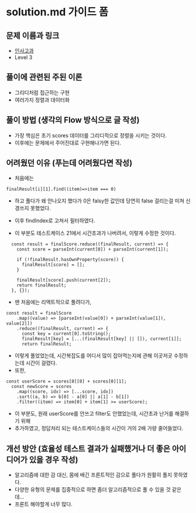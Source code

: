 # solution.md 가이드 폼

## 문제 이름과 링크

- [인사고과](https://school.programmers.co.kr/learn/courses/30/lessons/152995)
- Level 3

## 풀이에 관련된 주된 이론

- 그리디처럼 접근하는 구현
- 여러가지 정렬과 데이터화

## 풀이 방법 (생각의 Flow 방식으로 글 작성)

- 가장 핵심은 초기 scores 데이터를 그리디적으로 정렬을 시키는 것이다.
- 이후에는 문제에서 주어진대로 구현해나가면 된다.

## 어려웠던 이유 (푸는데 어려웠다면 작성)

- 처음에는

```
finalResult[i][1].find((item)=>item === 0)
```

- 하고 풀다가 왜 안나오지 했다가 0은 falsy한 값인데 당연히 false 걸리는걸 미쳐 신경쓰지 못했었다.
- 이후 findIndex로 고쳐서 필터하였다.

- 이 부분도 테스트케이스 21에서 시간초과가 나버려서, 이렇게 수정한 것이다.

```
  const result = finalScore.reduce((finalResult, current) => {
    const score = parseInt(current[0]) + parseInt(current[1]);

    if (!finalResult.hasOwnProperty(score)) {
      finalResult[score] = [];
    }

    finalResult[score].push(current[2]);
    return finalResult;
  }, {});
```

- 맨 처음에는 리액트적으로 풀려다가,

```
const result = finalScore
    .map((value) => [parseInt(value[0]) + parseInt(value[1]), value[2]])
    .reduce((finalResult, current) => {
      const key = current[0].toString();
      finalResult[key] = [...(finalResult[key] || []), current[1]];
      return finalResult;
```

- 이렇게 풀었었는데, 시간복잡도를 어디서 많이 잡아먹는지에 관해 이곳저곳 수정하는데 시간이 걸렸다.
- 또한,

```
const userScore = scores[0][0] + scores[0][1];
  const newScore = scores
    .map((score, idx) => [...score, idx])
    .sort((a, b) => b[0] - a[0] || a[1] - b[1])
    .filter((item) => item[0] + item[1] >= userScore);
```

- 이 부분도, 원래 userScore를 안쓰고 filter도 안했었는데, 시간초과 난거를 해결하기 위해
- 추가하였고, 정답처리 되는 테스트케이스들의 시간이 거의 2배 가량 줄어들었다.

## 개선 방안 (효율성 테스트 결과가 실패했거나 더 좋은 아이디어가 있을 경우 작성)

- 알고리즘에 대한 감 대신, 몸에 배긴 프론트적인 감으로 풀다가 원활히 풀지 못하였다.
- 다양한 유형의 문제를 집중적으로 하면 좀더 알고리즘적으로 풀 수 있을 것 같은데...
- 프론트 해야할게 너무 많다.
